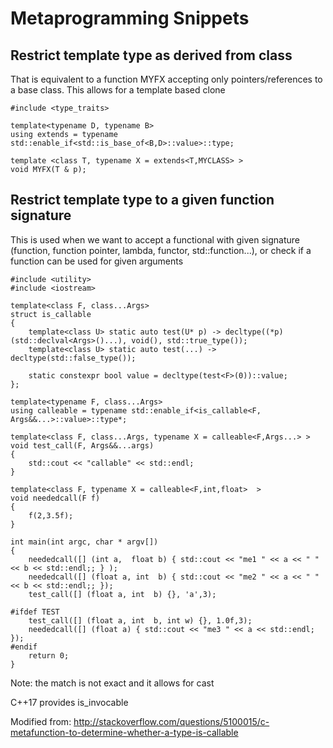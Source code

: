 

# Metaprogramming Snippets

## Restrict template type as derived from class

That is equivalent to a function MYFX accepting only pointers/references to a base class. This allows for a template based clone

    #include <type_traits>

    template<typename D, typename B>
    using extends = typename std::enable_if<std::is_base_of<B,D>::value>::type;

    template <class T, typename X = extends<T,MYCLASS> >
    void MYFX(T & p);


## Restrict template type to a given function signature

This is used when we want to accept a functional with given signature (function, function pointer, lambda, functor, std::function...), or check if a function can be used for given arguments

    #include <utility>
    #include <iostream>

    template<class F, class...Args>
    struct is_callable
    {
        template<class U> static auto test(U* p) -> decltype((*p)(std::declval<Args>()...), void(), std::true_type());
        template<class U> static auto test(...) -> decltype(std::false_type());

        static constexpr bool value = decltype(test<F>(0))::value;
    };

    template<typename F, class...Args>
    using calleable = typename std::enable_if<is_callable<F, Args&&...>::value>::type*;

    template<class F, class...Args, typename X = calleable<F,Args...> >
    void test_call(F, Args&&...args)
    {
        std::cout << "callable" << std::endl;
    }

    template<class F, typename X = calleable<F,int,float>  >
    void neededcall(F f)
    {
        f(2,3.5f);
    }

    int main(int argc, char * argv[])
    {
        neededcall([] (int a,  float b) { std::cout << "me1 " << a << " " << b << std::endl;; } );
        neededcall([] (float a, int  b) { std::cout << "me2 " << a << " " << b << std::endl;; });
        test_call([] (float a, int  b) {}, 'a',3);

    #ifdef TEST
        test_call([] (float a, int  b, int w) {}, 1.0f,3);
        neededcall([] (float a) { std::cout << "me3 " << a << std::endl; });
    #endif
        return 0;
    }

Note: the match is not exact and it allows for cast

C++17 provides is_invocable

Modified from: http://stackoverflow.com/questions/5100015/c-metafunction-to-determine-whether-a-type-is-callable 
